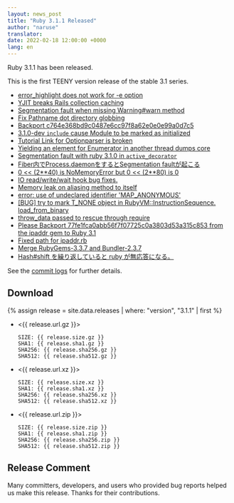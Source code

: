 ```yaml
---
layout: news_post
title: "Ruby 3.1.1 Released"
author: "naruse"
translator:
date: 2022-02-18 12:00:00 +0000
lang: en
---
```


Ruby 3.1.1 has been released.

This is the first TEENY version release of the stable 3.1 series.

* [error_highlight does not work for -e option](https://bugs.ruby-lang.org/issues/18434)
* [YJIT breaks Rails collection caching](https://bugs.ruby-lang.org/issues/18453)
* [Segmentation fault when missing Warning#warn method](https://bugs.ruby-lang.org/issues/18458)
* [Fix Pathname dot directory globbing](https://bugs.ruby-lang.org/issues/18436)
* [Backport c764e368bd9c0487e6cc97f8a62e0e0e99a0d7c5](https://bugs.ruby-lang.org/issues/18469)
* [3.1.0-dev `include` cause Module to be marked as initialized](https://bugs.ruby-lang.org/issues/18292)
* [Tutorial Link for Optionparser is broken](https://bugs.ruby-lang.org/issues/18468)
* [Yielding an element for Enumerator in another thread dumps core](https://bugs.ruby-lang.org/issues/18475)
* [Segmentation fault with ruby 3.1.0 in `active_decorator`](https://bugs.ruby-lang.org/issues/18489)
* [Fiber内でProcess.daemonをするとSegmentation faultが起こる](https://bugs.ruby-lang.org/issues/18497)
* [0 << (2\*\*40) is NoMemoryError but 0 << (2\*\*80) is 0](https://bugs.ruby-lang.org/issues/18517)
* [IO read/write/wait hook bug fixes.](https://bugs.ruby-lang.org/issues/18443)
* [Memory leak on aliasing method to itself](https://bugs.ruby-lang.org/issues/18516)
* [error: use of undeclared identifier 'MAP_ANONYMOUS'](https://bugs.ruby-lang.org/issues/18556)
* [\[BUG\] try to mark T_NONE object in RubyVM::InstructionSequence. load_from_binary](https://bugs.ruby-lang.org/issues/18501)
* [throw_data passed to rescue through require](https://bugs.ruby-lang.org/issues/18562)
* [Please Backport 77fe1fca0abb56f7f07725c0a3803d53a315c853 from the ipaddr gem to Ruby 3.1](https://bugs.ruby-lang.org/issues/18570)
* [Fixed path for ipaddr.rb](https://github.com/ruby/ruby/pull/5533)
* [Merge RubyGems-3.3.7 and Bundler-2.3.7](https://github.com/ruby/ruby/pull/5543)
* [Hash#shift を繰り返していると ruby が無応答になる。](https://bugs.ruby-lang.org/issues/18578)

See the [commit logs](https://github.com/ruby/ruby/compare/v3_1_0...v3_1_1) for further details.

## Download

{% assign release = site.data.releases | where: "version", "3.1.1" | first %}

* <{{ release.url.gz }}>

      SIZE: {{ release.size.gz }}
      SHA1: {{ release.sha1.gz }}
      SHA256: {{ release.sha256.gz }}
      SHA512: {{ release.sha512.gz }}

* <{{ release.url.xz }}>

      SIZE: {{ release.size.xz }}
      SHA1: {{ release.sha1.xz }}
      SHA256: {{ release.sha256.xz }}
      SHA512: {{ release.sha512.xz }}

* <{{ release.url.zip }}>

      SIZE: {{ release.size.zip }}
      SHA1: {{ release.sha1.zip }}
      SHA256: {{ release.sha256.zip }}
      SHA512: {{ release.sha512.zip }}

## Release Comment

Many committers, developers, and users who provided bug reports helped us make this release.
Thanks for their contributions.

